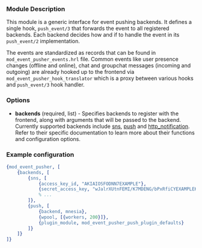 ### Module Description
This module is a generic interface for event pushing backends.
It defines a single hook, `push_event/3` that forwards the event to all registered backends.
Each backend decides how and if to handle the event in its `push_event/2` implementation.

The events are standardized as records that can be found in `mod_event_pusher_events.hrl` file.
Common events like user presence changes (offline and online), chat and groupchat messages (incoming and outgoing) are already hooked up to the frontend via `mod_event_pusher_hook_translator` which is a proxy between various hooks and `push_event/3` hook handler.

### Options

* **backends** (required, list) - Specifies backends to register with the frontend, along with arguments that will be passed to the backend.
Currently supported backends include [sns], [push] and [http_notification].
Refer to their specific documentation to learn more about their functions and configuration options.

### Example configuration

```Erlang
{mod_event_pusher, [
    {backends, [
        {sns, [
            {access_key_id, "AKIAIOSFODNN7EXAMPLE"},
            {secret_access_key, "wJalrXUtnFEMI/K7MDENG/bPxRfiCYEXAMPLEKEY"},
            % ...
        ]},
        {push, [
            {backend, mnesia},
            {wpool, [{workers, 200}]},
            {plugin_module, mod_event_pusher_push_plugin_defaults}
        ]}
    ]}
]}
```

[sns]: ./mod_event_pusher_sns.md
[push]: ./mod_event_pusher_push.md
[http_notification]: ./mod_event_pusher_http.md
